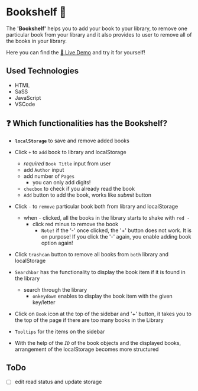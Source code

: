 # Bookshelf 📖

The **'Bookshelf'** helps you to add your book to your library, to remove one particular book from your library and it also provides to user to remove all of the books in your library.

Here you can find the [🌟 Live Demo](https://tatertotsey.github.io/bookshelf/) and try it for yourself!

## Used Technologies

- HTML
- SaSS
- JavaScript
- VSCode

## ❓ Which functionalities has the **Bookshelf**?

- **`localStorage`** to save and remove added books
- Click `+` to `add` book to library and localStorage

  - _required_ `Book Title` input from user
  - add `Author` input
  - add number of `Pages`
    - you can only add digits!
  - `checbox` to check if you already read the book
  - `Add` button to add the book, works like _submit_ button

- Click `-` to `remove` particular book both from library and localStorage

  - when `-` clicked, all the books in the library starts to shake with `red -`
    - click red minus to remove the book
      - `Note!` if the '-' once clicked, the '+' button does not work. It is on purpose!
        If you click the '-' again, you enable adding book option again!

- Click `trashcan` button to remove all books from `both` library and localStorage

- `Searchbar` has the functionality to display the book item if it is found in the library

  - search through the library
    - `onkeydown` enables to display the book item with the given key/letter

- Click on `Book` icon at the top of the sidebar and '+' button, it takes you to the top of the page if there are too many books in the Library

- `Tooltips` for the items on the sidebar

- With the help of the _`ID`_ of the book objects and the displayed books, arrangement of the localStorage becomes more structured

## ToDo
- [ ] edit read status and update storage
